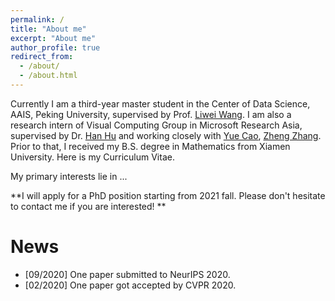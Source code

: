 ```yaml
---
permalink: /
title: "About me"
excerpt: "About me"
author_profile: true
redirect_from: 
  - /about/
  - /about.html
---
```


Currently I am a third-year master student in the Center of Data Science, AAIS, Peking University, supervised by Prof.  [Liwei Wang](http://www.liweiwang-pku.com/). I am also a research intern of Visual Computing Group in Microsoft Research Asia, supervised by Dr. [Han Hu](https://ancientmooner.github.io/) and working closely with [Yue Cao](http://yue-cao.me/), [Zheng Zhang](https://stupidzz.github.io/). Prior to that, I received my B.S. degree in Mathematics from Xiamen University. Here is my Curriculum Vitae.

My primary interests lie in ...

**I will apply for a PhD position starting from 2021 fall. Please don't hesitate to contact me if you are interested! **

News
======

- [09/2020] One paper submitted to NeurIPS 2020.
- [02/2020] One paper got accepted by CVPR 2020.

